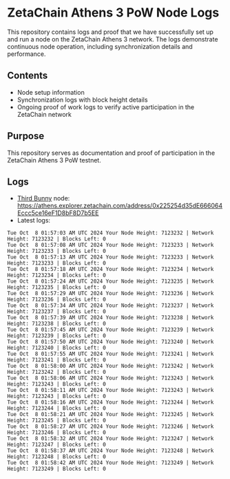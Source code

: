 # ZetaChain Athens 3 PoW Node Logs
This repository contains logs and proof that we have successfully set up and run a node on the ZetaChain Athens 3 network. The logs demonstrate continuous node operation, including synchronization details and performance.

## Contents
- Node setup information
- Synchronization logs with block height details
- Ongoing proof of work logs to verify active participation in the ZetaChain network

## Purpose
This repository serves as documentation and proof of participation in the ZetaChain Athens 3 PoW testnet.

## Logs

- [Third Bunny](https://thirdbunny.xyz/) node: https://athens.explorer.zetachain.com/address/0x225254d35dE666064Eccc5ce16eF1D8bF8D7b5EE
- Latest logs:
```
Tue Oct  8 01:57:03 AM UTC 2024 Your Node Height: 7123232 | Network Height: 7123232 | Blocks Left: 0
Tue Oct  8 01:57:08 AM UTC 2024 Your Node Height: 7123233 | Network Height: 7123233 | Blocks Left: 0
Tue Oct  8 01:57:13 AM UTC 2024 Your Node Height: 7123233 | Network Height: 7123233 | Blocks Left: 0
Tue Oct  8 01:57:18 AM UTC 2024 Your Node Height: 7123234 | Network Height: 7123234 | Blocks Left: 0
Tue Oct  8 01:57:24 AM UTC 2024 Your Node Height: 7123235 | Network Height: 7123235 | Blocks Left: 0
Tue Oct  8 01:57:29 AM UTC 2024 Your Node Height: 7123236 | Network Height: 7123236 | Blocks Left: 0
Tue Oct  8 01:57:34 AM UTC 2024 Your Node Height: 7123237 | Network Height: 7123237 | Blocks Left: 0
Tue Oct  8 01:57:39 AM UTC 2024 Your Node Height: 7123238 | Network Height: 7123238 | Blocks Left: 0
Tue Oct  8 01:57:45 AM UTC 2024 Your Node Height: 7123239 | Network Height: 7123239 | Blocks Left: 0
Tue Oct  8 01:57:50 AM UTC 2024 Your Node Height: 7123240 | Network Height: 7123240 | Blocks Left: 0
Tue Oct  8 01:57:55 AM UTC 2024 Your Node Height: 7123241 | Network Height: 7123241 | Blocks Left: 0
Tue Oct  8 01:58:00 AM UTC 2024 Your Node Height: 7123242 | Network Height: 7123242 | Blocks Left: 0
Tue Oct  8 01:58:06 AM UTC 2024 Your Node Height: 7123243 | Network Height: 7123243 | Blocks Left: 0
Tue Oct  8 01:58:11 AM UTC 2024 Your Node Height: 7123243 | Network Height: 7123243 | Blocks Left: 0
Tue Oct  8 01:58:16 AM UTC 2024 Your Node Height: 7123244 | Network Height: 7123244 | Blocks Left: 0
Tue Oct  8 01:58:21 AM UTC 2024 Your Node Height: 7123245 | Network Height: 7123245 | Blocks Left: 0
Tue Oct  8 01:58:27 AM UTC 2024 Your Node Height: 7123246 | Network Height: 7123246 | Blocks Left: 0
Tue Oct  8 01:58:32 AM UTC 2024 Your Node Height: 7123247 | Network Height: 7123247 | Blocks Left: 0
Tue Oct  8 01:58:37 AM UTC 2024 Your Node Height: 7123248 | Network Height: 7123248 | Blocks Left: 0
Tue Oct  8 01:58:42 AM UTC 2024 Your Node Height: 7123249 | Network Height: 7123249 | Blocks Left: 0
```
